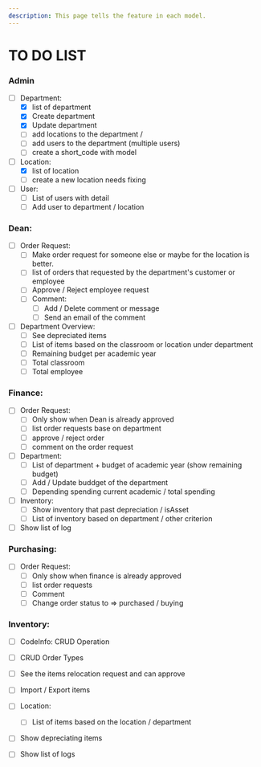 ```yaml
---
description: This page tells the feature in each model.
---
```


# TO DO LIST

### Admin

* [ ] Department:&#x20;
  * [x] list of department
  * [x] Create department&#x20;
  * [x] Update department
  * [ ] add locations to the department /&#x20;
  * [ ] add users to the department (multiple users)
  * [ ] create a short\_code with model
* [ ] Location:&#x20;
  * [x] list of location
  * [ ] create a new location needs fixing
* [ ] User:&#x20;
  * [ ] List of users with detail
  * [ ] Add user to department / location

### Dean:

* [ ] Order Request:&#x20;
  * [ ] Make order request for someone else or maybe for the location is better.
  * [ ] list of orders that requested by the department's customer or employee
  * [ ] Approve / Reject employee request
  * [ ] Comment:
    * [ ] Add / Delete comment or message
    * [ ] Send an email of the comment
* [ ] Department Overview:
  * [ ] See depreciated items
  * [ ] List of items based on the classroom or location under department
  * [ ] Remaining budget per academic year
  * [ ] Total classroom&#x20;
  * [ ] Total employee

### Finance:

* [ ] Order Request:&#x20;
  * [ ] Only show when Dean is already approved
  * [ ] list order requests base on department
  * [ ] approve / reject order
  * [ ] comment on the order request
* [ ] Department:
  * [ ] List of department + budget of academic year (show remaining budget)
  * [ ] Add / Update buddget of the department
  * [ ] Depending spending current academic / total spending
* [ ] Inventory:
  * [ ] Show inventory that past depreciation / isAsset
  * [ ] List of inventory based on department / other criterion
* [ ] Show list of log

### Purchasing:

* [ ] Order Request:&#x20;
  * [ ] Only show when finance is already approved
  * [ ] list order requests
  * [ ] Comment
  * [ ] Change order status to => purchased / buying

### Inventory:

* [ ] CodeInfo: CRUD Operation
* [ ] CRUD Order Types&#x20;
* [ ] See the items relocation request and can approve&#x20;
* [ ] Import / Export items
* [ ] Location:
  * [ ] List of items based on the location / department
* [ ] Show depreciating items
* [ ] Show list of logs

